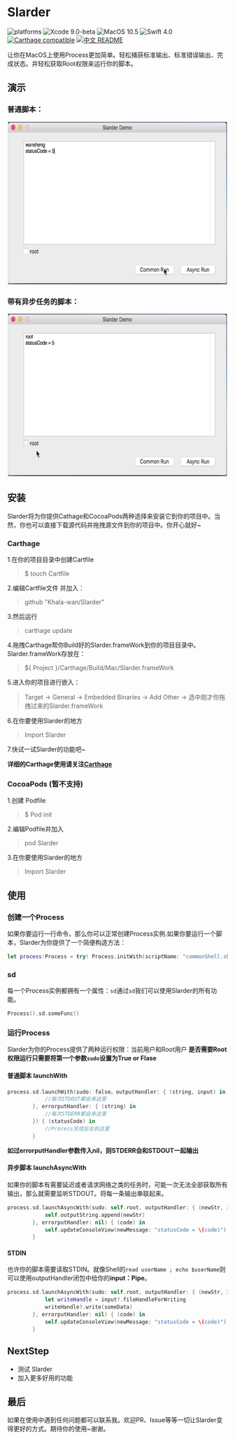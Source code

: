 Slarder
=======

![platforms](https://img.shields.io/badge/platforms-MacOS-333333.svg) ![Xcode 9.0-beta](https://img.shields.io/badge/Xcode-9.0%2B-blue.svg) ![MacOS 10.5](https://img.shields.io/badge/MacOS-10.5%2B-blue.svg) ![Swift 4.0](https://img.shields.io/badge/Swift-4.0%2B-orange.svg) [![Carthage compatible](https://img.shields.io/badge/Carthage-compatible-4BC51D.svg?style=flat)](https://github.com/Khala-wan/Slarder) [![中文 README](https://img.shields.io/badge/%E4%B8%AD%E6%96%87-README-blue.svg?style=flat)](https://github.com/Khala-wan/Slarder/raw/master/README-.md)

让你在MacOS上使用Process更加简单。轻松捕获标准输出、标准错误输出、完成状态。并轻松获取Root权限来运行你的脚本。

## 演示
### 普通脚本：
<div align="center"><img style="border: 1px solid #dcdcdc" width="500" height="370" src="https://github.com/Khala-wan/Slarder/raw/master/resources/gif1.gif"/></div>

### 带有异步任务的脚本：
<div align="center"><img style="border: 1px solid #dcdcdc" width="500" height="370" src="https://github.com/Khala-wan/Slarder/raw/master/resources/gif2.gif"/></div>

## 安装
Slarder将为你提供Cathage和CocoaPods两种选择来安装它到你的项目中。当然，你也可以直接下载源代码并拖拽源文件到你的项目中。你开心就好~
### Carthage
1.在你的项目目录中创建Cartfile
>$ touch Cartfile

2.编辑Cartfile文件 并加入：
>github "Khala-wan/Slarder"

3.然后运行
>carthage update

4.拖拽Carthage帮你Build好的Slarder.frameWork到你的项目目录中。Slarder.frameWork存放在：
>${ Project }/Carthage/Build/Mac/Slarder.frameWork

5.进入你的项目进行嵌入：
>Target -> General -> Embedded Binaries -> Add Other -> 选中刚才你拖拽过来的Slarder.frameWork

6.在你要使用Slarder的地方
>Import Slarder

7.快试一试Slarder的功能吧~

**详细的Carthage使用请关注[Carthage](https://github.com/Carthage/Carthage)**

### CocoaPods (暂不支持)
1.创建 Podfile
>$ Pod init

2.编辑Podfile并加入
>pod Slarder

3.在你要使用Slarder的地方
>Import Slarder

## 使用

### 创建一个Process
如果你要运行一行命令，那么你可以正常创建Process实例.如果你要运行一个脚本，Slarder为你提供了一个简便构造方法：

```swift
let process:Process = try! Process.initWith(scriptName: "commonShell.sh", bundle: nil)

```

### sd
每一个Process实例都拥有一个属性：`sd`通过`sd`我们可以使用Slarder的所有功能。

```swift
Process().sd.someFunc()
```

### 运行Process
Slarder为你的Process提供了两种运行权限：当前用户和Root用户
**是否需要Root权限运行只需要将第一个参数`sudo`设置为True or Flase**

#### 普通脚本 launchWith
```swift 
process.sd.launchWith(sudo: false，outputHandler: { (string, input) in
            //每次STDOUT都会来这里
        }, errorputHandler: { (string) in
            //每次STDERR都会来这里
        }) { (statusCode) in
            //Process完成后会到这里
        }
```
**如过errorputHandler参数传入nil，则STDERR会和STDOUT一起输出**

#### 异步脚本 launchAsyncWith
如果你的脚本有需要延迟或者请求网络之类的任务时，可能一次无法全部获取所有输出，那么就需要监听STDOUT。将每一条输出串联起来。

```swift
process.sd.launchAsyncWith(sudo: self.root, outputHandler: { (newStr, input) in
            self.outputString.append(newStr)
        }, errorputHandler: nil) { (code) in
            self.updateConsoleView(newMessage: "statusCode = \(code)")
        }
```

#### STDIN
也许你的脚本需要读取STDIN。就像Shell的`read userName ; echo $userName`则可以使用outputHandler闭包中给你的**input：Pipe**。

```swift
process.sd.launchAsyncWith(sudo: self.root, outputHandler: { (newStr, input) in
            let writeHandle = input?.fileHandleForWriting
            writeHandle?.write(someData)
        }, errorputHandler: nil) { (code) in
            self.updateConsoleView(newMessage: "statusCode = \(code)")
        }
```

## NextStep

* 测试 Slarder
* 加入更多好用的功能

## 最后
如果在使用中遇到任何问题都可以联系我。欢迎PR、Issue等等一切让Slarder变得更好的方式。期待你的使用~谢谢。
